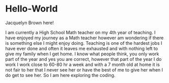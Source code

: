 # Hello-World

Jacquelyn Brown here!

I am currently a High School Math teacher on my 4th year of teaching. I have enjoyed my journey as a Math teacher however am wondering if there is something else I might enjoy doing. Teaching is one of the hardest jobs I have ever done and often it leaves me exhausted and with nothing left to give my family when I get home. I know what people think, you only work part of the year and yes you are correct, however that part of the year I do work I work close to 60-80 hr a week and with a 7 month old at home it is not fair to her that I never see her or have the best of me to give her when I do get to see her. So I am here exploring the coding. 
